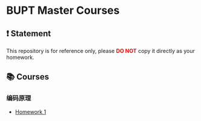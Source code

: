 # BUPT Master Courses

## ❗️ Statement

This repository is for reference only, please <font color='red'> **DO NOT** </font> copy it directly as your homework.

## 📚 Courses

### 编码原理

- [Homework 1](./编码理论/Homework1/homework.pdf)

